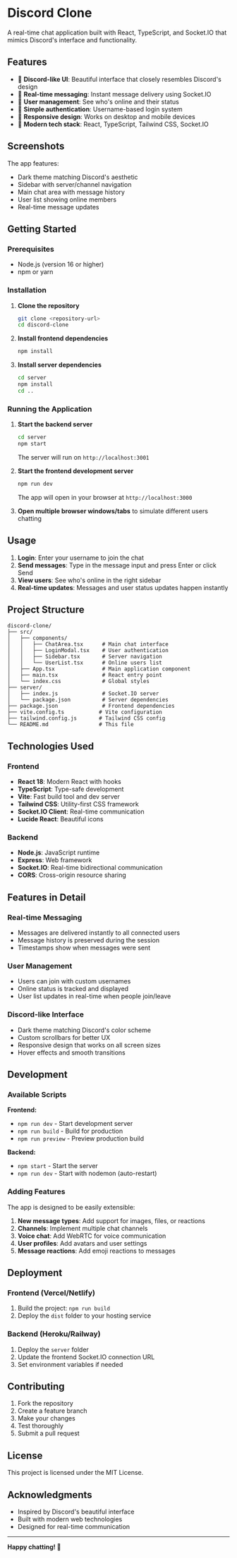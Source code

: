# Discord Clone

A real-time chat application built with React, TypeScript, and Socket.IO that mimics Discord's interface and functionality.

## Features

- 🎨 **Discord-like UI**: Beautiful interface that closely resembles Discord's design
- 💬 **Real-time messaging**: Instant message delivery using Socket.IO
- 👥 **User management**: See who's online and their status
- 🔐 **Simple authentication**: Username-based login system
- 📱 **Responsive design**: Works on desktop and mobile devices
- 🎯 **Modern tech stack**: React, TypeScript, Tailwind CSS, Socket.IO

## Screenshots

The app features:
- Dark theme matching Discord's aesthetic
- Sidebar with server/channel navigation
- Main chat area with message history
- User list showing online members
- Real-time message updates

## Getting Started

### Prerequisites

- Node.js (version 16 or higher)
- npm or yarn

### Installation

1. **Clone the repository**
   ```bash
   git clone <repository-url>
   cd discord-clone
   ```

2. **Install frontend dependencies**
   ```bash
   npm install
   ```

3. **Install server dependencies**
   ```bash
   cd server
   npm install
   cd ..
   ```

### Running the Application

1. **Start the backend server**
   ```bash
   cd server
   npm start
   ```
   The server will run on `http://localhost:3001`

2. **Start the frontend development server**
   ```bash
   npm run dev
   ```
   The app will open in your browser at `http://localhost:3000`

3. **Open multiple browser windows/tabs** to simulate different users chatting

## Usage

1. **Login**: Enter your username to join the chat
2. **Send messages**: Type in the message input and press Enter or click Send
3. **View users**: See who's online in the right sidebar
4. **Real-time updates**: Messages and user status updates happen instantly

## Project Structure

```
discord-clone/
├── src/
│   ├── components/
│   │   ├── ChatArea.tsx      # Main chat interface
│   │   ├── LoginModal.tsx    # User authentication
│   │   ├── Sidebar.tsx       # Server navigation
│   │   └── UserList.tsx      # Online users list
│   ├── App.tsx               # Main application component
│   ├── main.tsx              # React entry point
│   └── index.css             # Global styles
├── server/
│   ├── index.js              # Socket.IO server
│   └── package.json          # Server dependencies
├── package.json              # Frontend dependencies
├── vite.config.ts           # Vite configuration
├── tailwind.config.js       # Tailwind CSS config
└── README.md                # This file
```

## Technologies Used

### Frontend
- **React 18**: Modern React with hooks
- **TypeScript**: Type-safe development
- **Vite**: Fast build tool and dev server
- **Tailwind CSS**: Utility-first CSS framework
- **Socket.IO Client**: Real-time communication
- **Lucide React**: Beautiful icons

### Backend
- **Node.js**: JavaScript runtime
- **Express**: Web framework
- **Socket.IO**: Real-time bidirectional communication
- **CORS**: Cross-origin resource sharing

## Features in Detail

### Real-time Messaging
- Messages are delivered instantly to all connected users
- Message history is preserved during the session
- Timestamps show when messages were sent

### User Management
- Users can join with custom usernames
- Online status is tracked and displayed
- User list updates in real-time when people join/leave

### Discord-like Interface
- Dark theme matching Discord's color scheme
- Custom scrollbars for better UX
- Responsive design that works on all screen sizes
- Hover effects and smooth transitions

## Development

### Available Scripts

**Frontend:**
- `npm run dev` - Start development server
- `npm run build` - Build for production
- `npm run preview` - Preview production build

**Backend:**
- `npm start` - Start the server
- `npm run dev` - Start with nodemon (auto-restart)

### Adding Features

The app is designed to be easily extensible:

1. **New message types**: Add support for images, files, or reactions
2. **Channels**: Implement multiple chat channels
3. **Voice chat**: Add WebRTC for voice communication
4. **User profiles**: Add avatars and user settings
5. **Message reactions**: Add emoji reactions to messages

## Deployment

### Frontend (Vercel/Netlify)
1. Build the project: `npm run build`
2. Deploy the `dist` folder to your hosting service

### Backend (Heroku/Railway)
1. Deploy the `server` folder
2. Update the frontend Socket.IO connection URL
3. Set environment variables if needed

## Contributing

1. Fork the repository
2. Create a feature branch
3. Make your changes
4. Test thoroughly
5. Submit a pull request

## License

This project is licensed under the MIT License.

## Acknowledgments

- Inspired by Discord's beautiful interface
- Built with modern web technologies
- Designed for real-time communication

---

**Happy chatting! 🎉** 